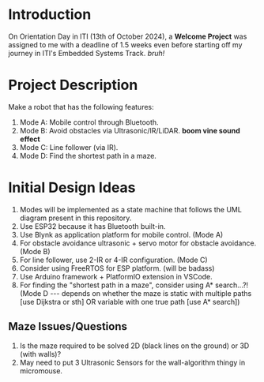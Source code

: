 # Introduction
On Orientation Day in ITI (13th of October 2024), a **Welcome Project** was assigned to me with a deadline of 1.5 weeks even before starting off my journey in ITI's Embedded Systems Track. *bruh!*

# Project Description
Make a robot that has the following features:
1. Mode A: Mobile control through Bluetooth.
2. Mode B: Avoid obstacles via Ultrasonic/IR/LiDAR. **boom vine sound effect**
3. Mode C: Line follower (via IR).
4. Mode D: Find the shortest path in a maze.

# Initial Design Ideas
1. Modes will be implemented as a state machine that follows the UML diagram present in this repository.
2. Use ESP32 because it has Bluetooth built-in.
3. Use Blynk as application platform for mobile control. (Mode A)
4. For obstacle avoidance ultrasonic + servo motor for obstacle avoidance. (Mode B)
5. For line follower, use 2-IR or 4-IR configuration. (Mode C)
6. Consider using FreeRTOS for ESP platform. (will be badass)
7. Use Arduino framework + PlatformIO extension in VSCode.
8. For finding the "shortest path in a maze", consider using A* search...?! (Mode D --- depends on whether the maze is static with multiple paths \[use Dijkstra or sth\] OR variable with one true path \[use A* search\])

## Maze Issues/Questions
1. Is the maze required to be solved 2D (black lines on the ground) or 3D (with walls)?
2. May need to put 3 Ultrasonic Sensors for the wall-algorithm thingy in micromouse.
